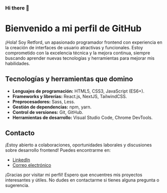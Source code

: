 ### Hi there 👋

# Bienvenido a mi perfil de GitHub

¡Hola! Soy Retford, un apasionado programador frontend con experiencia en la creación de interfaces de usuario atractivas y funcionales. Estoy comprometido con la excelencia técnica y la mejora continua, siempre buscando aprender nuevas tecnologías y herramientas para mejorar mis habilidades.

## Tecnologías y herramientas que domino

- **Lenguajes de programación:** HTML5, CSS3, JavaScript (ES6+).
- **Frameworks y librerías:** React.js, NextJS, TailwindCSS.
- **Preprocesadores:** Sass, Less.
- **Gestión de dependencias:** npm, yarn.
- **Control de versiones:** Git, GitHub.
- **Herramientas de desarrollo:** Visual Studio Code, Chrome DevTools.

## Contacto

¡Estoy abierto a colaboraciones, oportunidades laborales y discusiones sobre desarrollo frontend! Puedes encontrarme en:

- [LinkedIn](https://www.linkedin.com/in/retford-o-briam-julcarima-balde%C3%B3n/)
- [Correo electrónico](mailto:retfordjb@gmail.com)

¡Gracias por visitar mi perfil! Espero que encuentres mis proyectos interesantes y útiles. No dudes en contactarme si tienes alguna pregunta o sugerencia.

